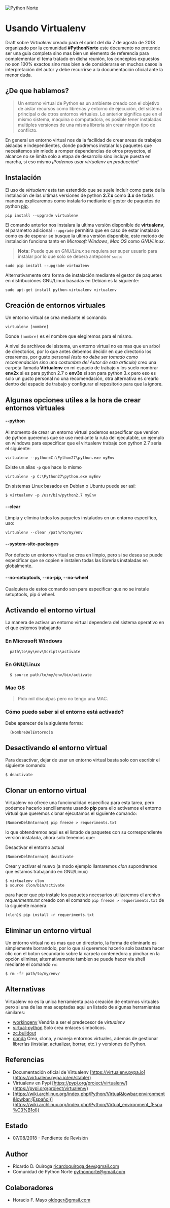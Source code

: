 ![Python Norte](python-norte-logo.jpg)

# Usando Virtualenv 

Draft sobre *Virtualenv* creado para el sprint del dia 7 de agosto de 2018 organizado por la comunidad **#PythonNorte** este 
documento no pretende ser una guia completa sino mas bien un elemento de referencia para complementar el tema tratado en dicha reunión, 
los conceptos expuestos no son 100% exactos sino  mas bien a de considerarse en muchos casos la interpretación del autor y debe recurrirse a la
documentación oficial ante la menor duda. 

## ¿De que hablamos?
> Un entorno virtual de Python es un ambiente creado con el objetivo de aislar recursos como
librerías y entorno de ejecución, del sistema principal o de otros entornos virtuales. Lo 
anterior significa que en el mismo sistema, maquina o computadora, es posible tener 
instaladas multiples versiones de una misma librería sin crear ningún tipo de conflicto.

En general un entorno virtual nos da la facilidad de crear areas de trabajos aisladas e independientes, donde podremos instalar los paquetes que necesitemos sin miedo a romper dependencias de otros proyectos, el alcance no se limita solo a etapa de desarrollo sino incluye puesta en marcha, 
si eso mismo *¡Podemos usar virtualenv en producción!*  

## Instalación

El uso de *virtualenv* esta tan estendido que se suele incluir como parte de la instalación de las ultimas versiones de python **2.7.x** como **3.x**
de todas maneras explicaremos como instalarlo mediante el gestor de paquetes de python [pip](https://es.wikipedia.org/wiki/Pip_(administrador_de_paquetes)). 

    pip install --upgrade virtualenv 

El comando anterior nos instalara la ultima versión disponible de **virtualenv**, el parametro adicional `--upgrade` permitira que en caso de estar instalado como es de esperar se busque la ultima versión disponible, este metodo de instalación funciona tanto en *Microsoft Windows*, *Mac OS* como *GNU/Linux*.

> **Nota:** Puede que en *GNU/Linux* se requiera ser super usuario para instalar por lo que solo se debera anteponer `sudo`: 

    sudo pip install --upgrade virtualenv 

Alternativamente otra forma de instalación mediante el gestor de paquetes en distribuciónes GNU/Linux basadas en Debian es la siguiente:

    sudo apt-get install python-virtualenv virtualenv

## Creación de entornos virtuales

Un entorno  virtual se crea mediante el comando:

    virtualenv [nombre]

Donde `[nombre]` es el nombre que elegiremos para el mismo. 

A nivel de archivos del sistema, un entorno virtual no es mas que un arbol de directorios, por lo que antes debemos decidir en que directorio los crearemos, por gusto personal *(esto no debe ser tomado como recomendación sino una costumbre del Autor de este articulo)* creo una carpeta llamada **Virtualenv** en mi espacio de trabajo y los suelo nombrar **env2x** si es para python 2.7 o **env3x** si son para python 3.x pero eso es solo un gusto personal no una recomendación, otra alternativa es crearlo dentro del espacio de trabajo y configurar el repositorio para que la ignore.

## Algunas opciones utiles a la hora de crear entornos virtuales

#### --python
Al momento de crear un entorno virtual podemos especificar que version de python queremos que se use mediante la ruta del ejecutable, un ejemplo en windows para especificar que el virtualenv trabaje con python 2.7 seria el siguiente:

    virtualenv --python=C:\Python27\python.exe myEnv

Existe un alias `-p` que hace lo mismo

    virtualenv -p C:\Python27\python.exe myEnv

En sistemas Linux basados en Debian o Ubuntu puede ser así:

    $ virtualenv -p /usr/bin/python2.7 myEnv

#### --clear
Limpia y elimina todos los paquetes instalados en un entorno especifico, uso:

    virtualenv --clear /path/to/my/env 


#### --system-site-packages
Por defecto un entorno virtual se crea en limpio, pero si se desea se puede especificar que se copien e instalen todas las librerias 
instaladas en globalmente.


#### --no-setuptools, --no-pip, --no-wheel
Cualquiera de estos comando son para especificar que no se instale setuptools, pip ó wheel.


## Activando el entorno virtual
La manera de activar un entorno virtual dependera del sistema operativo en el que estemos trabajando

### En Microsoft Windows

      path\to\my\env\Scripts\activate

### En GNU/Linux

      $ source path/to/my/env/bin/activate

### Mac OS

> Pido mil disculpas pero no tengo una MAC.

### Cómo puedo saber si el entorno está activado?

Debe aparecer de la siguiente forma:

      (NombreDelEntorno)$ 

## Desactivando el entorno virtual

Para desactivar, dejar de usar un entorno virtual basta solo con escribir el siguiente comando:

    $ deactivate


## Clonar un entorno virtual
Virtualenv no ofrece una funcionalidad especifica para esta tarea, pero podemos hacerlo sencillamente usando **pip** para ello activamos el entorno virtual que queremos clonar ejecutamos el siguiente comando:

    (NombreDelEntorno)$ pip freeze > requeriments.txt

lo que obtendremos aqui es el listado de paquetes con su correspondiente versión instalada, ahora solo tenemos que: 

Desactivar el entorno actual

    (NombreDelEntorno)$ deactivate

Crear y activar el nuevo (a modo ejemplo llamaremos *clon* supondremos que estamos trabajando en GNU/Linux)

    $ virtualenv clon
    $ source clon/bin/activate

para hacer que pip instale los paquetes necesarios utilizaremos el archivo *requeriments.txt* creado con el comando `pip freeze > requeriments.txt` de la siguiente manera:

    (clon)$ pip install -r requeriments.txt

## Eliminar un entorno virtual
Un entorno virtual no es mas que un directorio, la forma de eliminarlo es simplemente borrandolo, por lo que si queremos hacerlo solo
bastara hacer clic con el boton secundario sobre la carpeta contenedora y pinchar en la opción eliminar, alternativamente tambien se puede hacer
via shell mediante el comando `rm`:

    $ rm -fr path/to/my/env/


## Alternativas
Virtualenv no es la unica herramienta para creación de entornos virtuales pero si una de las mas aceptadas aqui un listado de algunas herramientas similares:

* [workingenv](https://pypi.org/project/workingenv.py/) Vendria a ser el predecesor de *virtualenv*
* [virtual-python](http://peak.telecommunity.com/dist/virtual-python.py) Solo crea enlaces simbolicos.
* [zc.buildout](https://pypi.org/project/zc.buildout/) 
* [conda](https://conda.io/docs/user-guide/tasks/manage-environments.html) Crea, clona, y maneja entornos virtuales, además de gestionar librerías (instalar, actualizar, borrar, etc.) y versiones de Python.


## Referencias
* Documentación oficial de Virtualenv [https://virtualenv.pypa.io](https://virtualenv.pypa.io/en/stable/)
* Virtualenv en Pypi [https://pypi.org/project/virtualenv/](https://pypi.org/project/virtualenv/)
* [https://wiki.archlinux.org/index.php/Python/Virtual&lowbar;environment&lowbar;(Español)](https://wiki.archlinux.org/index.php/Python/Virtual_environment_(Espa%C3%B1ol))


## Estado
* 07/08/2018 - Pendiente de Revisión


## Author
* Ricardo D. Quiroga [ricardoquiroga.dev@gmail.com](mailto://ricardoquiroga.dev@gmail.com)
* Comunidad de Python Norte [pythonnorte@gmail.com](mailto://pythonnorte@gmail.com)

## Colaboradores

* Horacio F. Mayo [oldoger@gmail.com](mailto://oldoger@gmail.com)